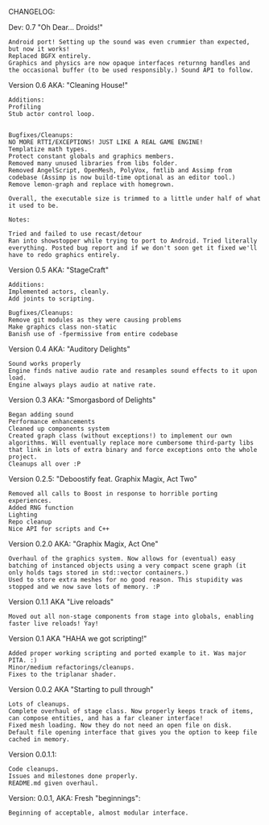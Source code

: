 CHANGELOG:

Dev: 0.7 "Oh Dear... Droids!"
```
Android port! Setting up the sound was even crummier than expected, but now it works!
Replaced BGFX entirely.
Graphics and physics are now opaque interfaces returnng handles and the occasional buffer (to be used responsibly.) Sound API to follow.
```

Version 0.6 AKA: "Cleaning House!"
```
Additions:
Profiling
Stub actor control loop.


Bugfixes/Cleanups:
NO MORE RTTI/EXCEPTIONS! JUST LIKE A REAL GAME ENGINE!
Templatize math types.
Protect constant globals and graphics members.
Removed many unused libraries from libs folder.
Removed AngelScript, OpenMesh, PolyVox, fmtlib and Assimp from codebase (Assimp is now build-time optional as an editor tool.)
Remove lemon-graph and replace with homegrown.

Overall, the executable size is trimmed to a little under half of what it used to be.

Notes:

Tried and failed to use recast/detour
Ran into showstopper while trying to port to Android. Tried literally everything. Posted bug report and if we don't soon get it fixed we'll have to redo graphics entirely.
```


Version 0.5 AKA: "StageCraft"
```
Additions:
Implemented actors, cleanly.
Add joints to scripting.

Bugfixes/Cleanups:
Remove git modules as they were causing problems
Make graphics class non-static
Banish use of -fpermissive from entire codebase
```


Version 0.4 AKA: "Auditory Delights"
```
Sound works properly
Engine finds native audio rate and resamples sound effects to it upon load.
Engine always plays audio at native rate.
```


Version 0.3 AKA: "Smorgasbord of Delights"
```
Began adding sound
Performance enhancements
Cleaned up components system
Created graph class (without exceptions!) to implement our own algorithms. Will eventually replace more cumbersome third-party libs that link in lots of extra binary and force exceptions onto the whole project.
Cleanups all over :P
```

Version 0.2.5: "Deboostify feat. Graphix Magix, Act Two"
```
Removed all calls to Boost in response to horrible porting experiences.
Added RNG function
Lighting
Repo cleanup
Nice API for scripts and C++
```

Version 0.2.0 AKA: "Graphix Magix, Act One"
```
Overhaul of the graphics system. Now allows for (eventual) easy batching of instanced objects using a very compact scene graph (it only holds tags stored in std::vector containers.)
Used to store extra meshes for no good reason. This stupidity was stopped and we now save lots of memory. :P
```

Version 0.1.1 AKA "Live reloads"
```
Moved out all non-stage components from stage into globals, enabling faster live reloads! Yay!
```

Version 0.1 AKA "HAHA we got scripting!"
```
Added proper working scripting and ported example to it. Was major PITA. :)
Minor/medium refactorings/cleanups.
Fixes to the triplanar shader.
```

Version 0.0.2 AKA "Starting to pull through"
```
Lots of cleanups.
Complete overhaul of stage class. Now properly keeps track of items, can compose entities, and has a far cleaner interface!
Fixed mesh loading. Now they do not need an open file on disk.
Default file opening interface that gives you the option to keep file cached in memory.
```

Version 0.0.1.1:
```
Code cleanups.
Issues and milestones done properly.
README.md given overhaul.
```

Version: 0.0.1, AKA: Fresh "beginnings":
```
Beginning of acceptable, almost modular interface.
```
